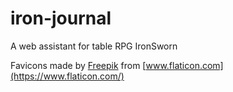 # iron-journal
A web assistant for table RPG IronSworn

Favicons made by [Freepik](https://www.flaticon.com/authors/freepik) from [www.flaticon.com](https://www.flaticon.com/)
